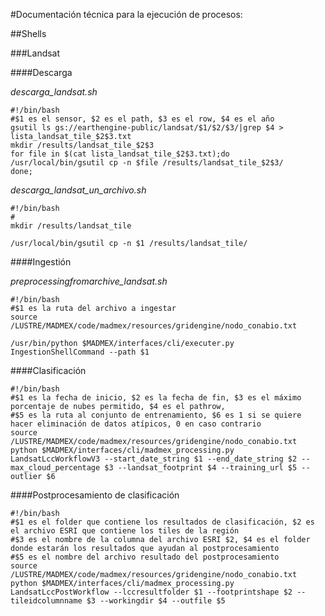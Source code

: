 #Documentación técnica para la ejecución de procesos:

##Shells

###Landsat

####Descarga

*descarga_landsat.sh*

```
#!/bin/bash
#$1 es el sensor, $2 es el path, $3 es el row, $4 es el año
gsutil ls gs://earthengine-public/landsat/$1/$2/$3/|grep $4 > lista_landsat_tile_$2$3.txt
mkdir /results/landsat_tile_$2$3
for file in $(cat lista_landsat_tile_$2$3.txt);do
/usr/local/bin/gsutil cp -n $file /results/landsat_tile_$2$3/
done;
```

*descarga_landsat_un_archivo.sh*

```
#!/bin/bash
#
mkdir /results/landsat_tile

/usr/local/bin/gsutil cp -n $1 /results/landsat_tile/
```

####Ingestión

*preprocessingfromarchive_landsat.sh*

```
#!/bin/bash
#$1 es la ruta del archivo a ingestar
source /LUSTRE/MADMEX/code/madmex/resources/gridengine/nodo_conabio.txt

/usr/bin/python $MADMEX/interfaces/cli/executer.py IngestionShellCommand --path $1
```

####Clasificación

```
#!/bin/bash
#$1 es la fecha de inicio, $2 es la fecha de fin, $3 es el máximo porcentaje de nubes permitido, $4 es el pathrow,
#$5 es la ruta al conjunto de entrenamiento, $6 es 1 si se quiere hacer eliminación de datos atípicos, 0 en caso contrario
source /LUSTRE/MADMEX/code/madmex/resources/gridengine/nodo_conabio.txt
python $MADMEX/interfaces/cli/madmex_processing.py LandsatLccWorkflowV3 --start_date_string $1 --end_date_string $2 --max_cloud_percentage $3 --landsat_footprint $4 --training_url $5 --outlier $6
```
####Postprocesamiento de clasificación

```
#!/bin/bash
#$1 es el folder que contiene los resultados de clasificación, $2 es el archivo ESRI que contiene los tiles de la región
#$3 es el nombre de la columna del archivo ESRI $2, $4 es el folder donde estarán los resultados que ayudan al postprocesamiento
#$5 es el nombre del archivo resultado del postprocesamiento
source /LUSTRE/MADMEX/code/madmex/resources/gridengine/nodo_conabio.txt
python $MADMEX/interfaces/cli/madmex_processing.py LandsatLccPostWorkflow --lccresultfolder $1 --footprintshape $2 --tileidcolumnname $3 --workingdir $4 --outfile $5
```



